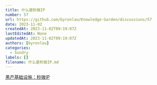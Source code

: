 ```yaml
---
title: 什么是秒拨IP
number: 57
url: https://github.com/byronlau/Knowledge-Garden/discussions/57
date: 2023-11-02
createdAt: 2023-11-02T09:19:07Z
lastEditedAt: None
updatedAt: 2023-11-02T09:19:07Z
authors: [byronlau]
categories: 
  - Sundry
labels: []
filename: 什么是秒拨IP.md
---
```


[黑产基础设施：秒拨IP](http://www.hackdig.com/06/hack-699244.htm)
<script src="https://giscus.app/client.js"
    data-repo="byronlau/Knowledge-Garden"
    data-repo-id="R_kgDOKkfaDQ"
    data-mapping="number"
    data-term="57"
    data-reactions-enabled="1"
    data-emit-metadata="0"
    data-input-position="bottom"
    data-theme="light"
    data-lang="zh-CN"
    crossorigin="anonymous"
    async>
</script>
        